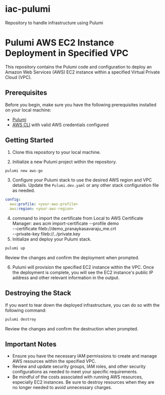 # iac-pulumi
Repository to handle infrastructure using Pulumi

# Pulumi AWS EC2 Instance Deployment in Specified VPC

This repository contains the Pulumi code and configuration to deploy an Amazon Web Services (AWS) EC2 instance within a specified Virtual Private Cloud (VPC).

## Prerequisites

Before you begin, make sure you have the following prerequisites installed on your local machine:

- [Pulumi](https://www.pulumi.com/docs/get-started/install/)
- [AWS CLI](https://aws.amazon.com/cli/) with valid AWS credentials configured

## Getting Started

1. Clone this repository to your local machine.


2. Initialize a new Pulumi project within the repository.

```bash
pulumi new aws-go
```

3. Configure your Pulumi stack to use the desired AWS region and VPC details. Update the `Pulumi.dev.yaml` or any other stack configuration file as needed.

```yaml
config:
  aws:profile: <your-aws-profile>
  aws:region: <your-aws-region>
```

4. command to import the certificate from Local to AWS Certificate Manager:
     aws acm import-certificate --profile demo \
     --certificate fileb://demo_pranaykasavaraju_me.crt \
     --private-key fileb://../private.key
5. Initialize and deploy your Pulumi stack.

```bash
pulumi up
```

Review the changes and confirm the deployment when prompted.

6. Pulumi will provision the specified EC2 instance within the VPC. Once the deployment is complete, you will see the EC2 instance's public IP address and other relevant information in the output.

## Destroying the Stack

If you want to tear down the deployed infrastructure, you can do so with the following command:

```bash
pulumi destroy
```

Review the changes and confirm the destruction when prompted.


## Important Notes

- Ensure you have the necessary IAM permissions to create and manage AWS resources within the specified VPC.
- Review and update security groups, IAM roles, and other security configurations as needed to meet your specific requirements.
- Be mindful of the costs associated with running AWS resources, especially EC2 instances. Be sure to destroy resources when they are no longer needed to avoid unnecessary charges.